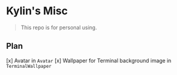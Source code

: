 # Kylin's Misc
> This repo is for personal using.

## Plan
[x] Avatar in `Avatar`
[x] Wallpaper for Terminal background image in `TerminalWallpaper`
